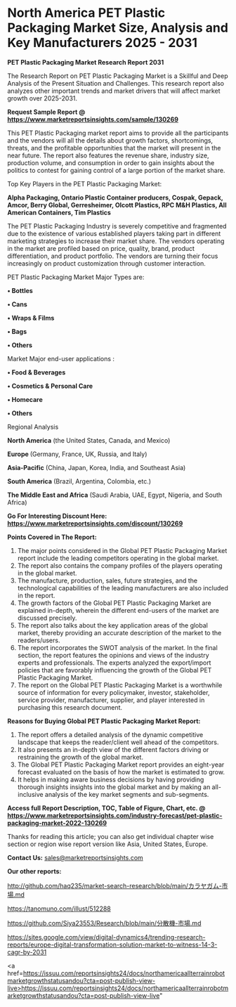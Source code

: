 # North America PET Plastic Packaging Market Size, Analysis and Key Manufacturers 2025 - 2031

<strong>PET Plastic Packaging Market Research Report 2031</strong>

The Research Report on PET Plastic Packaging Market is a Skillful and Deep Analysis of the Present Situation and Challenges. This research report also analyzes other important trends and market drivers that will affect market growth over 2025-2031.

<strong>Request Sample Report @ <a href=https://www.marketreportsinsights.com/sample/130269>https://www.marketreportsinsights.com/sample/130269</a></strong>

This PET Plastic Packaging market report aims to provide all the participants and the vendors will all the details about growth factors, shortcomings, threats, and the profitable opportunities that the market will present in the near future. The report also features the revenue share, industry size, production volume, and consumption in order to gain insights about the politics to contest for gaining control of a large portion of the market share.

Top Key Players in the PET Plastic Packaging Market:

<strong>Alpha Packaging, Ontario Plastic Container producers, Cospak, Gepack, Amcor, Berry Global, Gerresheimer, Olcott Plastics, RPC M&H Plastics, All American Containers, Tim Plastics</strong>

The PET Plastic Packaging Industry is severely competitive and fragmented due to the existence of various established players taking part in different marketing strategies to increase their market share. The vendors operating in the market are profiled based on price, quality, brand, product differentiation, and product portfolio. The vendors are turning their focus increasingly on product customization through customer interaction.

PET Plastic Packaging Market Major Types are:

<strong>• Bottles

• Cans

• Wraps & Films

• Bags

• Others</strong>

Market Major end-user applications :

<strong>• Food & Beverages

• Cosmetics & Personal Care

• Homecare

• Others</strong>

Regional Analysis

</u><strong><b>North America</b></strong> (the United States, Canada, and Mexico)

<strong><b>Europe </b></strong>(Germany, France, UK, Russia, and Italy)

<strong><b>Asia-Pacific</b></strong> (China, Japan, Korea, India, and Southeast Asia)

<strong><b>South America</b></strong> (Brazil, Argentina, Colombia, etc.)

<strong><b>The Middle East and Africa</b></strong> (Saudi Arabia, UAE, Egypt, Nigeria, and South Africa)

<strong>Go For Interesting Discount Here: <a href=https://www.marketreportsinsights.com/discount/130269>https://www.marketreportsinsights.com/discount/130269</a></strong>

<strong>Points Covered in The Report:</strong>
<ol>
  <li>The major points considered in the Global PET Plastic Packaging Market report include the leading competitors operating in the global market.</li>
  <li>The report also contains the company profiles of the players operating in the global market.</li>
  <li>The manufacture, production, sales, future strategies, and the technological capabilities of the leading manufacturers are also included in the report.</li>
  <li>The growth factors of the Global PET Plastic Packaging Market are explained in-depth, wherein the different end-users of the market are discussed precisely.</li>
  <li>The report also talks about the key application areas of the global market, thereby providing an accurate description of the market to the readers/users.</li>
  <li>The report incorporates the SWOT analysis of the market. In the final section, the report features the opinions and views of the industry experts and professionals. The experts analyzed the export/import policies that are favorably influencing the growth of the Global PET Plastic Packaging Market.</li>
  <li>The report on the Global PET Plastic Packaging Market is a worthwhile source of information for every policymaker, investor, stakeholder, service provider, manufacturer, supplier, and player interested in purchasing this research document.</li>
</ol>
<strong>Reasons for Buying Global PET Plastic Packaging Market Report:</strong>

<ol>
  <li>The report offers a detailed analysis of the dynamic competitive landscape that keeps the reader/client well ahead of the competitors.</li>
  <li>It also presents an in-depth view of the different factors driving or restraining the growth of the global market.</li>
  <li>The Global PET Plastic Packaging Market report provides an eight-year forecast evaluated on the basis of how the market is estimated to grow.</li>
  <li>It helps in making aware business decisions by having providing thorough insights insights into the global market and by making an all-inclusive analysis of the key market segments and sub-segments.</li>
</ol>
<strong>Access full Report Description, TOC, Table of Figure, Chart, etc. @ <a href=https://www.marketreportsinsights.com/industry-forecast/pet-plastic-packaging-market-2022-130269>https://www.marketreportsinsights.com/industry-forecast/pet-plastic-packaging-market-2022-130269</a></strong>


Thanks for reading this article; you can also get individual chapter wise section or region wise report version like Asia, United States, Europe.

<strong>Contact Us:</strong>
sales@marketreportsinsights.com

<strong>Our other reports:</strong>

<a href=http://github.com/haq235/market-search-research/blob/main/カラヤガム-市場.md>http://github.com/haq235/market-search-research/blob/main/カラヤガム-市場.md</a>

<a href=https://tanomuno.com/illust/512288>https://tanomuno.com/illust/512288</a>

<a href=https://github.com/Siya23553/Research/blob/main/分散機-市場.md>https://github.com/Siya23553/Research/blob/main/分散機-市場.md</a>

<a href=https://sites.google.com/view/digital-dynamics4/trending-research-reports/europe-digital-transformation-solution-market-to-witness-14-3-cagr-by-2031>https://sites.google.com/view/digital-dynamics4/trending-research-reports/europe-digital-transformation-solution-market-to-witness-14-3-cagr-by-2031</a>

<a href=https://issuu.com/reportsinsights24/docs/northamericaallterrainrobotmarketgrowthstatusandou?cta=post-publish-view-live>https://issuu.com/reportsinsights24/docs/northamericaallterrainrobotmarketgrowthstatusandou?cta=post-publish-view-live</a>"
